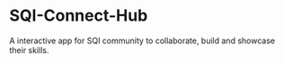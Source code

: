# SQI-Connect-Hub
A interactive app for SQI community to collaborate, build and showcase their skills.
